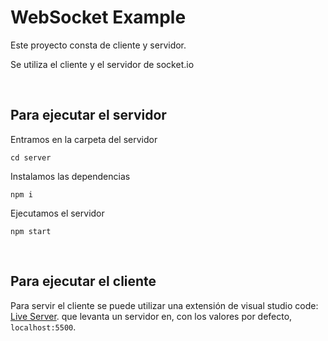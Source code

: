 # WebSocket Example

Este proyecto consta de cliente y servidor.

Se utiliza el cliente y el servidor de socket.io

<br>

## Para ejecutar el servidor

Entramos en la carpeta del servidor
```
cd server
```

Instalamos las dependencias
```
npm i
```

Ejecutamos el servidor
```
npm start
```

<br>

## Para ejecutar el cliente

Para servir el cliente se puede utilizar una extensión de visual studio code: [Live Server](https://marketplace.visualstudio.com/items?itemName=ritwickdey.LiveServer). que levanta un servidor en, con los valores por defecto, `localhost:5500`. 